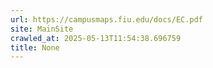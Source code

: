 ```yaml
---
url: https://campusmaps.fiu.edu/docs/EC.pdf
site: MainSite
crawled_at: 2025-05-13T11:54:38.696759
title: None
---
```



